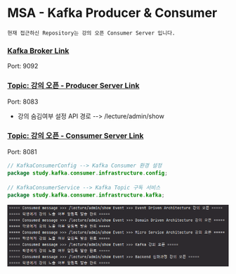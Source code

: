 # MSA - Kafka Producer & Consumer

`현재 접근하신 Repository는 강의 오픈 Consumer Server 입니다.`

### [Kafka Broker Link](https://github.com/powerstar13/Kafka-msa-topic)
Port: 9092
### [Topic: 강의 오픈 - Producer Server Link](https://github.com/powerstar13/Kafka-msa-topic/KafkaLecture)
Port: 8083
- 강의 숨김여부 설정 API 경로 --> /lecture/admin/show
### [Topic: 강의 오픈 - Consumer Server Link](https://github.com/powerstar13/Kafka-msa-topic/KafkaMember)
Port: 8081

```java
// KafkaConsumerConfig --> Kafka Consumer 환경 설정
package study.kafka.consumer.infrastructure.config;

// KafkaConsumerService --> Kafka Topic 구독 서비스
package study.kafka.consumer.infrastructure.kafka;
```

![img.png](img.png)